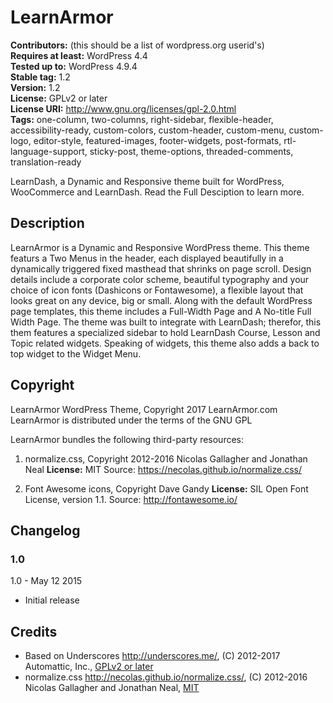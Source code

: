 # LearnArmor 

**Contributors:** (this should be a list of wordpress.org userid's)  
**Requires at least:** WordPress 4.4  
**Tested up to:** WordPress 4.9.4  
**Stable tag:** 1.2  
**Version:** 1.2  
**License:** GPLv2 or later  
**License URI:** http://www.gnu.org/licenses/gpl-2.0.html  
**Tags:** one-column, two-columns, right-sidebar, flexible-header, accessibility-ready, custom-colors, custom-header, custom-menu, custom-logo, editor-style, featured-images, footer-widgets, post-formats, rtl-language-support, sticky-post, theme-options, threaded-comments, translation-ready

LearnDash, a Dynamic and Responsive theme built for WordPress, WooCommerce and LearnDash. Read the Full Desciption to learn more.

## Description

LearnArmor is a Dynamic and Responsive WordPress theme. This theme featurs a Two Menus in the header, each displayed beautifully in a dynamically triggered fixed masthead that shrinks on page scroll. Design details include a corporate color scheme, beautiful typography and your choice of icon fonts (Dashicons or Fontawesome), a flexible layout that looks great on any device, big or small. Along with the default WordPress page templates, this theme includes a Full-Width Page and A No-title Full Width Page. The theme was built to integrate with LearnDash; therefor, this them features a specialized sidebar to hold LearnDash Course, Lesson and Topic related widgets. Speaking of widgets, this theme also adds a back to top widget to the Widget Menu. 
 

## Copyright

LearnArmor WordPress Theme, Copyright 2017 LearnArmor.com
LearnArmor is distributed under the terms of the GNU GPL

LearnArmor bundles the following third-party resources:

1. normalize.css, Copyright 2012-2016 Nicolas Gallagher and Jonathan Neal
**License:** MIT
Source: https://necolas.github.io/normalize.css/

1. Font Awesome icons, Copyright Dave Gandy
**License:** SIL Open Font License, version 1.1.
Source: http://fontawesome.io/


## Changelog

### 1.0
1.0 - May 12 2015 
* Initial release

## Credits

* Based on Underscores http://underscores.me/, (C) 2012-2017 Automattic, Inc., [GPLv2 or later](https://www.gnu.org/licenses/gpl-2.0.html)
* normalize.css http://necolas.github.io/normalize.css/, (C) 2012-2016 Nicolas Gallagher and Jonathan Neal, [MIT](http://opensource.org/licenses/MIT)


